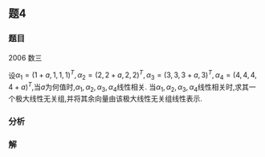 ## 题4
### 题目
2006 数三 

设${\alpha }_{1} = {( 1 + a,1,1,1) }^{T},{\alpha }_{2} = {( 2,2 + a,2,2) }^{T},{\alpha }_{3} = {( 3,3,3 + a,3) }^{T},{\alpha }_{4} = {( 4,4,4,4 + a) }^{T}$,当$a$为何值时,${\alpha }_{1},{\alpha }_{2},{\alpha }_{3},{\alpha }_{4}$线性相关. 当${\alpha }_{1},{\alpha }_{2},{\alpha }_{3},{\alpha }_{4}$线性相关时,求其一个极大线性无关组,并将其余向量由该极大线性无关组线性表示.
### 分析

### 解
